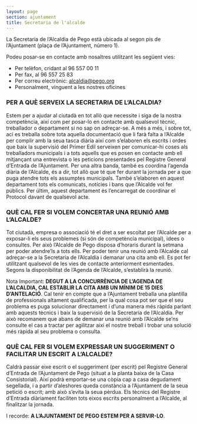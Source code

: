 ```yaml
---
layout: page
section: ajuntament
title: Secretaria de l'alcalde
---
```

La Secretaria de l’Alcaldia de Pego està ubicada al segon pis de l’Ajuntament (plaça  de l’Ajuntament,  número 1).

Podeu posar-se en  contacte amb nosaltres utilitzant les següent vies:

* Per telèfon, cridant al 96 557 00 11
* Per fax,  al 96 557 25 83
* Per correu electrònic: alcaldia@pego.org
* Personalment, vinguent a les nostres oficines

### PER A QUÈ SERVEIX LA SECRETARIA DE L’ALCALDIA?

Estem per a ajudar al ciutadà en tot allò que necessite i siga de la nostra competència, així com per posar-lo en contacte amb qualsevol tècnic, treballador o departament si no sap on adreçar-se. A més a més, i sobre  tot, ací es treballa sobre tota aquella documentació que li  farà falta a l’Alcalde per  complir amb la seua tasca diària així com s’elaboren els escrits i ordes que baix la supervisió del Primer Edil serveixen per comunicar-hi coses als treballadors municipals i a tots  aquells que es posen en contacte amb ell mitjançant una entrevista o les  peticions presentades pel Registre General d’Entrada de l’Ajuntament. Per una altra banda, també es coordina l’agenda diària de l’Alcalde, és a dir, tot allò que té que fer durant la jornada per a que puga atendre tots els assumptes municipals. També s’elaboren en aquest departament tots els comunicats, notícies i bans que l’Alcalde vol fer públics. Per últim, aquest departament és l’encarregat de coordinar el Protocol davant de qualsevol acte.

### QUÈ CAL FER SI VOLEM CONCERTAR UNA REUNIÓ AMB L’ALCALDE?

Tot ciutadà, empresa o associació té el dret a ser escoltat per l’Alcalde per a exposar-li els seus problemes (si són de competència municipal), idees o consultes. Per això l’Alcalde de Pego disposa d’horaris durant la setmana per poder atendre’ls a tots ells. Per poder tenir una reunió  amb l’Alcalde cal adreçar-se a  la Secretaria de l’Alcaldia i demanar una cita amb ell. Es pot fer utilitzant qualsevol de les vies de contacte anteriorment esmentades. Segons la disponibilitat de l’Agenda de l’Alcalde, s’establirà la reunió.

Nota Important: **DEGUT A LA CONCURRÈNCIA DE L’AGENDA DE L’ALCALDIA, CAL ESTABLIR LA CITA AMB UN MÍNIM DE 15 DIES D’ANTELACIÓ**. Cal tenir en compte que a l’Ajuntament treballa una plantilla de professionals altament qualificada, per la qual cosa pot ser que el seu problema es puga solucionar directament  i d’una manera més ràpida parlant amb aquests tècnics i baix la supervisió de la Secretaria de l’Alcaldia. Per això recomanem que abans de demanar una reunió amb l’Alcalde se’ns consulte el cas a tractar per agilitzar així el nostre treball i trobar una solució més ràpida al seu problema o consulta.

### QUÈ CAL FER SI VOLEM EXPRESSAR UN SUGGERIMENT O FACILITAR  UN ESCRIT A L’ALCALDE?

Caldrà passar eixe escrit o el suggeriment (per escrit) pel Registre General  d’Entrada de l’Ajuntament de Pego (situat a la planta baixa de la Casa Consistorial). Així podrà emportar-se una còpia cap a casa degudament segellada, i a partir d’aleshores queda constància a  l’Ajuntament de la seua petició o escrit; amb això s’evita la seua pèrdua. Els tècnics del Registre d’Entrada diàriament faciliten tots eixos escrits personalment a l’Alcalde, al finalitzar la jornada.

I recorde: **A L’AJUNTAMENT DE PEGO ESTEM PER A SERVIR-LO**.